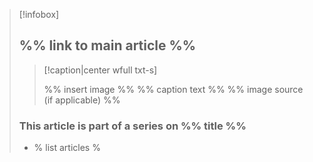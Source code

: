 > [!infobox]
> 
> ## %% link to main article %%
> 
> > [!caption|center wfull txt-s]
> > 
> > %% insert image %%
> > %% caption text %%
> > %% image source (if applicable) %%
> 
> ### This article is part of a series on %% title %%
> 
> - % list articles %